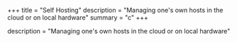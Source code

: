 +++
title = "Self Hosting"
description = "Managing one's own hosts in the cloud or on local hardware"
summary = "c"
+++

description = "Managing one's own hosts in the cloud or on local hardware"
